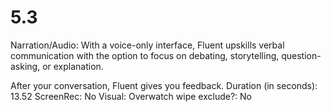 # 5.3

Narration/Audio: With a voice-only interface, Fluent upskills verbal communication with the option to focus on debating, storytelling, question-asking, or explanation. 

After your conversation, Fluent gives you feedback. 
Duration (in seconds): 13.52
ScreenRec: No
Visual: Overwatch wipe
exclude?: No